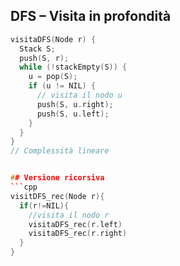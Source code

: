 ## DFS – Visita in profondità

```cpp
visitaDFS(Node r) {
  Stack S;
  push(S, r);
  while (!stackEmpty(S)) {
    u = pop(S);
    if (u != NIL) {
      // visita il nodo u
      push(S, u.right);
      push(S, u.left);
    }
  }
}
// Complessità lineare


## Versione ricorsiva
```cpp
visitDFS_rec(Node r){
  if(r!=NIL){
    //visita il nodo r
    visitaDFS_rec(r.left)
    visitaDFS_rec(r.right)
  }
}
